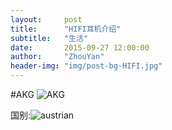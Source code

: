 ```yaml
---
layout:     post
title:      "HIFI耳机介绍"
subtitle:   "生活"
date:       2015-09-27 12:00:00
author:     "ZhouYan"
header-img: "img/post-bg-HIFI.jpg"
---
```


#AKG ![AKG](http://www.geekzhou.com/bimg/20150927AKG.png)

国别:![austrian](http://www.geekzhou.com/bimg/20150927austrian.png)
